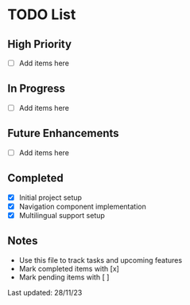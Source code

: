 # TODO List

## High Priority
- [ ] Add items here

## In Progress
- [ ] Add items here

## Future Enhancements
- [ ] Add items here

## Completed
- [x] Initial project setup
- [x] Navigation component implementation
- [x] Multilingual support setup

## Notes
- Use this file to track tasks and upcoming features
- Mark completed items with [x]
- Mark pending items with [ ]

Last updated: 28/11/23 
